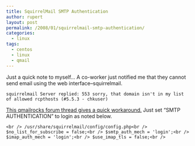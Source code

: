 ```yaml
---
title: SquirrelMail SMTP Authentication
author: rupert
layout: post
permalink: /2008/01/squirrelmail-smtp-authentication/
categories:
  - linux
tags:
  - centos
  - linux
  - qmail
---
```

Just a quick note to myself&#8230; A co-worker just notified me that they cannot send email using the web interface&#8211;squirrelmail.

`squirrelmail Server replied: 553 sorry, that domain isn't in my list of allowed rcpthosts (#5.5.3 - chkuser)`

[This qmailrocks forum thread gives a quick workaround.][1] Just set &#8220;SMTP AUTHENTICATION&#8221; to login as noted below.

`<br />
/usr/share/squirrelmail/config/config.php<br />
$no_list_for_subscribe = false;<br />
$smtp_auth_mech = 'login';<br />
$imap_auth_mech = 'login';<br />
$use_imap_tls = false;<br />
`

 [1]: http://forum.qmailrocks.org/archive/index.php/t-2547.html